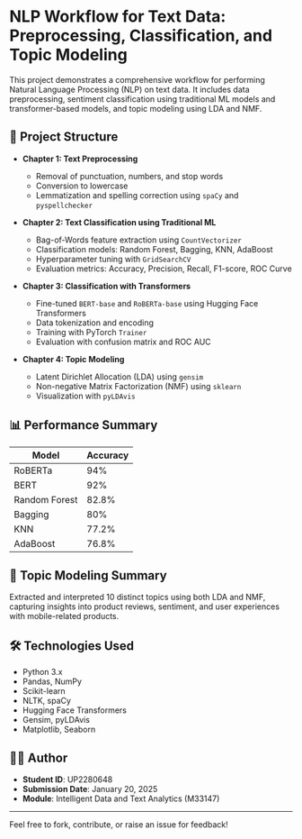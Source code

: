 # NLP Workflow for Text Data: Preprocessing, Classification, and Topic Modeling

This project demonstrates a comprehensive workflow for performing Natural Language Processing (NLP) on text data. It includes data preprocessing, sentiment classification using traditional ML models and transformer-based models, and topic modeling using LDA and NMF.

## 📁 Project Structure

- **Chapter 1: Text Preprocessing**
  - Removal of punctuation, numbers, and stop words
  - Conversion to lowercase
  - Lemmatization and spelling correction using `spaCy` and `pyspellchecker`

- **Chapter 2: Text Classification using Traditional ML**
  - Bag-of-Words feature extraction using `CountVectorizer`
  - Classification models: Random Forest, Bagging, KNN, AdaBoost
  - Hyperparameter tuning with `GridSearchCV`
  - Evaluation metrics: Accuracy, Precision, Recall, F1-score, ROC Curve

- **Chapter 3: Classification with Transformers**
  - Fine-tuned `BERT-base` and `RoBERTa-base` using Hugging Face Transformers
  - Data tokenization and encoding
  - Training with PyTorch `Trainer`
  - Evaluation with confusion matrix and ROC AUC

- **Chapter 4: Topic Modeling**
  - Latent Dirichlet Allocation (LDA) using `gensim`
  - Non-negative Matrix Factorization (NMF) using `sklearn`
  - Visualization with `pyLDAvis`

## 📊 Performance Summary

| Model      | Accuracy |
|------------|----------|
| RoBERTa    | 94%      |
| BERT       | 92%      |
| Random Forest | 82.8% |
| Bagging    | 80%      |
| KNN        | 77.2%    |
| AdaBoost   | 76.8%    |

## 🧠 Topic Modeling Summary

Extracted and interpreted 10 distinct topics using both LDA and NMF, capturing insights into product reviews, sentiment, and user experiences with mobile-related products.

## 🛠️ Technologies Used

- Python 3.x
- Pandas, NumPy
- Scikit-learn
- NLTK, spaCy
- Hugging Face Transformers
- Gensim, pyLDAvis
- Matplotlib, Seaborn

## 🧑‍💻 Author

- **Student ID**: UP2280648  
- **Submission Date**: January 20, 2025  
- **Module**: Intelligent Data and Text Analytics (M33147)

---

Feel free to fork, contribute, or raise an issue for feedback!
